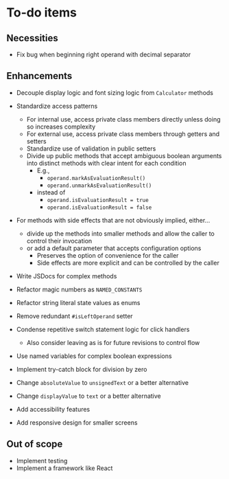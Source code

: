 # To-do items

## Necessities
- Fix bug when beginning right operand with decimal separator

## Enhancements
- Decouple display logic and font sizing logic from `Calculator` methods
- Standardize access patterns
    - For internal use, access private class members directly unless doing so increases complexity
    - For external use, access private class members through getters and setters
    - Standardize use of validation in public setters
    - Divide up public methods that accept ambiguous boolean arguments into distinct methods with clear intent for each condition
        - E.g.,
            - `operand.markAsEvaluationResult()`
            - `operand.unmarkAsEvaluationResult()`
        - instead of
            - `operand.isEvaluationResult = true`
            - `operand.isEvaluationResult = false`
- For methods with side effects that are not obviously implied, either...
    - divide up the methods into smaller methods and allow the caller to control their invocation
    - or add a default parameter that accepts configuration options
        - Preserves the option of convenience for the caller
        - Side effects are more explicit and can be controlled by the caller
- Write JSDocs for complex methods
- Refactor magic numbers as `NAMED_CONSTANTS`
- Refactor string literal state values as enums
- Remove redundant `#isLeftOperand` setter

- Condense repetitive switch statement logic for click handlers
    - Also consider leaving as is for future revisions to control flow
- Use named variables for complex boolean expressions
- Implement try-catch block for division by zero
- Change `absoluteValue` to `unsignedText` or a better alternative
- Change `displayValue` to `text` or a better alternative
- Add accessibility features
- Add responsive design for smaller screens

## Out of scope
- Implement testing
- Implement a framework like React
